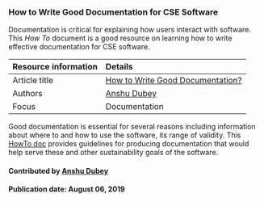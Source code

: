 ### How to Write Good Documentation for CSE Software

Documentation is critical for explaining how users interact with software. This *How To* document is a good resource on learning how to write effective documentation for CSE software.

Resource information | Details
:--- | :--- 
Article title  | [How to Write Good Documentation?](https://ideas-productivity.org/wordpress/wp-content/uploads/2016/04/IDEAS-DocumentationHowToWriteGoodDocumentation-V0.1.pdf "How to Write Good Documentation?")
Authors | [Anshu Dubey](https://github.com/adubey64)
Focus | Documentation


Good documentation is essential for several reasons including information about where to and how to use the software, its range of validity.  This [HowTo doc](https://ideas-productivity.org/wordpress/wp-content/uploads/2016/04/IDEAS-DocumentationHowToWriteGoodDocumentation-V0.1.pdf "How to Write Good Documentation?") provides guidelines for producing documentation that would help serve these and other sustainability goals of the software.

#### Contributed by [Anshu Dubey](https://github.com/adubey64)

#### Publication date: August 06, 2019

<!---
Publish: yes
Categories: development
Topics: documentation
Tags: document, howto
Level: 1
Prerequisites: defaults
Aggregate: none
--->
